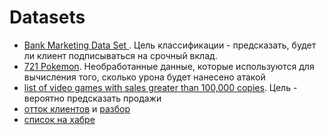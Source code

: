 # Datasets
- [Bank Marketing Data Set ](http://archive.ics.uci.edu/ml/datasets/Bank+Marketing). Цель классификации - предсказать, будет ли клиент подписываться на срочный вклад.   
- [721 Pokemon](https://www.kaggle.com/abcsds/pokemon). Необработанные данные, которые используются для вычисления того, сколько урона будет нанесено атакой   
- [list of video games with sales greater than 100,000 copies](https://www.kaggle.com/gregorut/videogamesales). Цель - вероятно предсказать продажи   
- [отток клиентов](https://www.kaggle.com/c/telecom-clients-churn-prediction/data) и [разбор](http://datareview.info/article/prognozirovanie-ottoka-klientov-so-scikit-learn/)   
- [список на хабре](https://habrahabr.ru/company/mailru/blog/339496/.com)
